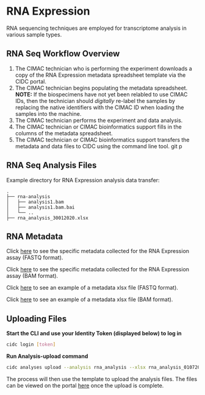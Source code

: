 # RNA Expression

RNA sequencing techniques are employed for transcriptome analysis in various sample types.

## RNA Seq Workflow Overview

1. The CIMAC technician who is performing the experiment downloads a copy of the RNA Expression metadata spreadsheet template via the CIDC portal.
2. The CIMAC technician begins populating the metadata spreadsheet. **NOTE:** If the biospecimens have not yet been relabled to use CIMAC IDs, then the technician should *digitally* re-label the samples by replacing the native identifiers with the CIMAC ID when loading the samples into the machine.
3. The CIMAC technician performs the experiment and data analysis.
4. The CIMAC technician or CIMAC bioinformatics support fills in the columns of the metadata spreadsheet.
5. The CIMAC technician or CIMAC bioinformatics support transfers the metadata and data files to CIDC using the command line tool.
git p
## RNA Seq Analysis Files

Example directory for RNA Expression analysis data transfer:
```
.
├── rna-analysis
│   ├── analysis1.bam
│   ├── analysis1.bam.bai
│   └── ..
├── rna_analysis_30012020.xlsx
```

## RNA Metadata


Click [here](https://cimac-cidc.github.io/cidc-schemas/docs/templates.metadata.rna_fastq_template.html) to see the specific metadata collected for the RNA Expression assay (FASTQ format).

Click [here](https://cimac-cidc.github.io/cidc-schemas/docs/templates.metadata.rna_bam_template.html) to see the specific metadata collected for the RNA Expression assay (BAM format).


Click [here](https://github.com/CIMAC-CIDC/cidc-schemas/blob/master/template_examples/rna_fastq_template.xlsx) to see an example of a metadata xlsx file (FASTQ format).

Click [here](https://github.com/CIMAC-CIDC/cidc-schemas/blob/master/template_examples/rna_bam_template.xlsx) to see an example of a metadata xlsx file (BAM format).

## Uploading Files

**Start the CLI and use your Identity Token (displayed below) to log in**
```bash
cidc login [token]
```

**Run Analysis-upload command**
```bash
cidc analyses upload --analysis rna_analysis --xlsx rna_analysis_010720.xlsx
```
The process will then use the template to upload the analysis files. The files can be viewed on the portal [here](https://stagingportal.cimac-network.org/browse-files) once the upload is complete.

